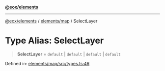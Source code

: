 [**@eox/elements**](../../../README.md)

***

[@eox/elements](../../../modules.md) / [elements/map](../README.md) / SelectLayer

# Type Alias: SelectLayer

> **SelectLayer** = `default` \| `default` \| `default` \| `default`

Defined in: [elements/map/src/types.ts:46](https://github.com/EOX-A/EOxElements/blob/ca51b63a9bb0be7232536206856b85340431bcbd/elements/map/src/types.ts#L46)
